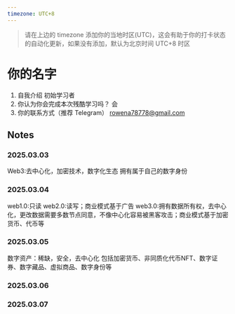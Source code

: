 ```yaml
---
timezone: UTC+8
---
```


> 请在上边的 timezone 添加你的当地时区(UTC)，这会有助于你的打卡状态的自动化更新，如果没有添加，默认为北京时间 UTC+8 时区


# 你的名字

1. 自我介绍 初始学习者
2. 你认为你会完成本次残酷学习吗？ 会
3. 你的联系方式（推荐 Telegram） rowena78778@gmail.com

## Notes

<!-- Content_START -->

### 2025.03.03

Web3:去中心化，加密技术，数字化生态
拥有属于自己的数字身份

### 2025.03.04
web1.0:只读
web2.0:读写；商业模式基于广告
web3.0:拥有数据所有权，去中心化，更改数据需要多数节点同意，不像中心化容易被黑客攻击；商业模式基于加密货币、代币等

### 2025.03.05
数字资产：稀缺，安全，去中心化
包括加密货币、非同质化代币NFT、数字证券、数字藏品、虚拟商品、数字身份等

### 2025.03.06

### 2025.03.07

<!-- Content_END -->
